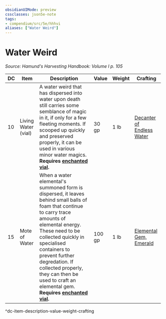 ```yaml
---
obsidianUIMode: preview
cssclasses: json5e-note
tags:
- compendium/src/5e/hhhvi
aliases: ["Water Weird"]
---
```

# Water Weird
*Source: Hamund's Harvesting Handbook: Volume I p. 105* 

| DC | Item | Description | Value | Weight | Crafting |
|----|------|-------------|-------|--------|----------|
| 10 | Living Water (vial) | A water weird that has dispersed into water upon death still carries some semblance of magic in it, if only for a few fleeting moments. If scooped up quickly and preserved properly, it can be used in various minor water magics. **Requires [enchanted vial](compendium/items/enchanted-vial-hhhvi.md).** | 30 gp | 1 lb | [Decanter of Endless Water](compendium/items/decanter-of-endless-water.md) |
| 15 | Mote of Water | When a water elemental's summoned form is dispersed, it leaves behind small balls of foam that continue to carry trace amounts of elemental energy. These need to be collected quickly in specialised containers to prevent further degredation. If collected properly, they can then be used to craft an elemental gem. **Requires [enchanted vial](compendium/items/enchanted-vial-hhhvi.md).** | 100 gp | 1 lb | [Elemental Gem, Emerald](compendium/items/elemental-gem-emerald.md) |
^dc-item-description-value-weight-crafting